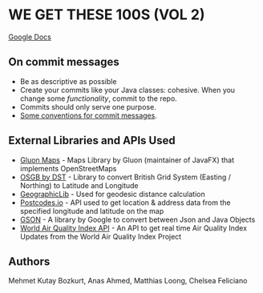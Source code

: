 # WE GET THESE 100S (VOL 2)

[Google Docs](https://docs.google.com/document/d/19Ut53-j0HDo7lLMJCrqWUXvecwEDDJxhTycay316bNM/edit?usp=sharing)

## On commit messages

- Be as descriptive as possible
- Create your commits like your Java classes: cohesive. When you change some *functionality*, commit to the repo.
- Commits should only serve one purpose.
- [Some conventions for commit messages](https://gist.github.com/joshbuchea/6f47e86d2510bce28f8e7f42ae84c716).

## External Libraries and APIs Used 

- [Gluon Maps](https://github.com/gluonhq/maps) - Maps Library by Gluon (maintainer of JavaFX) that implements OpenStreetMaps
- [OSGB by DST](https://github.com/dstl/osgb]) - Library to convert British Grid System (Easting / Northing) to Latitude and Longitude 
- [GeographicLib](https://github.com/geographiclib/geographiclib-java) - Used for geodesic distance calculation
- [Postcodes.io](https://postcodes.io/) - API used to get location & address data from the specified longitude and latitude on the map
- [GSON](https://github.com/google/gson) - A library by Google to convert between Json and Java Objects
- [World Air Quality Index API](https://aqicn.org/api/) - An API to get real time Air Quality Index Updates from the World Air Quality Index Project

## Authors

Mehmet Kutay Bozkurt, Anas Ahmed, Matthias Loong, Chelsea Feliciano
